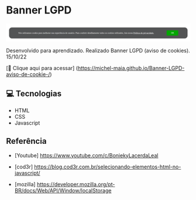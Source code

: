# Banner LGPD

![preview](./.github/preview.png)


Desenvolvido para aprendizado. Realizado Banner LGPD (aviso de cookies). 15/10/22


[🔗 Clique aqui para acessar] (https://michel-maia.github.io/Banner-LGPD-aviso-de-cookie-/)


## 💻 Tecnologias

- HTML
- CSS
- Javascript


## Referência

- [Youtube] https://www.youtube.com/c/BoniekyLacerdaLeal

- [cod3r] https://blog.cod3r.com.br/selecionando-elementos-html-no-javascript/

- [mozilla] https://developer.mozilla.org/pt-BR/docs/Web/API/Window/localStorage